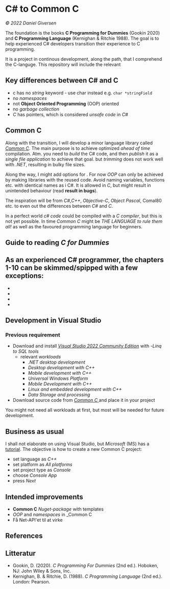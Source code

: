 # C# to Common C
_© 2022 Daniel Giversen_

The foundation is the books __C Programming for Dummies__ (Gookin 2020) and __C Programming Language__ (Kernighan & Ritchie 1988). The goal is to help experienced C# developers transition their experience to C programming.

It is a project in continous development, along the path, that I comprehend the C-languge. This repository will include the relevant 

## Key differences between C# and C
- c has no _string_ keyword - use char instead e.g. `char *stringField`
- no _namespaces_
- not __Object Oriented Programming__ (OOP) oriented 
- no _garbage collection_
- _C_ has pointers, which is considered _unsafe code_ in _C#_

## Common C
Along with the transition, I will develop a minor language library called [_Common C_][1]. The main purpose is to achieve optimized _ahead of time_ compilation. Atm. you need to _build_ the C# code, and then _publish_ it as a _single file application_ to achieve that goal. but _trimming_ does not work well with _.NET_, resulting in bulky file sizes.

Along the way, I might add options for . For now _OOP_ can only be achieved by making libraries with the reused code. Avoid naming variables, functions etc. with identical names as i C#. It is allowed in _C_, but might result in unintended behaviour (read __result in bugs__).

The inspiration will be from _C#_,_C++_, _Objective-C_, _Object Pascal_, Comal80 etc. to even out the differences between _C#_ and _C_.

In a perfect world _c# code_ could be compiled with a _C compiler_, but this is not yet possible. In time _Common C_ might be _THE LANGUAGE to rule them all!_ as well as the favoured programming language for beginners.

## Guide to reading _C for Dummies_
As an experienced C# programmer, the chapters 1-10 can be skimmed/spipped with a few exceptions:
- 
- 
- 
- 
- 

## Development in Visual Studio
### Previous requirement
- Download and install [_Visual Studio 2022 Community Edition_](https://visualstudio.microsoft.com/downloads/) with
	-_Linq to SQL tools_
	- relevant _workloads_
		- _.NET desktop development_
		- _Desktop development with C++_
		- _Mobile development with C++_
		- _Universal Windows Platform_
		- _Mobile Development with C++_
		- _Linux and embedded development with C++_
		- _Data Storage and processing_
- Download source code from [_Common C_ ](https://github.com/gywerd/commonc) and place it in your project

You might not need all workloads at first, but most will be needed for future development.

## Business as usual
I shall not elaborate on using Visual Studio, but _Microsoft_ (MS) has a [tutorial][2]. The objective is how to create a new Common C project:
- set language as _C++_
- set platform as _All platforms_
- set project type as _Console_
- choose _Console App_
- press _Next_

## Intended improvements
- __Common C__ _Nuget-package_ with templates
- _OOP_ and _namespaces_ in _Common C
- Få Net-API'et til at virke

## References
[1]: https://github.com/gywerd/commonc
[2]: https://visualstudio.microsoft.com/vs/getting-started/

## Litteratur
- Gookin, D. (2020). _C Programming For Dummies_ (2nd ed.). Hoboken, NJ: John Wiley & Sons, Inc.
- Kernighan, B. & Ritchie, D. (1988). _C Programming Language_ (2nd ed.). London: Pearson.
